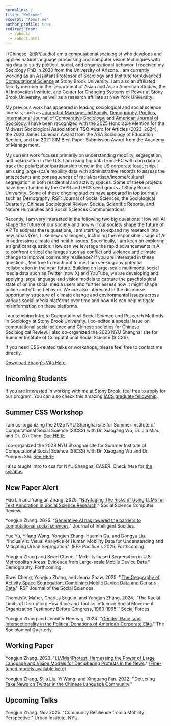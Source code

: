 ```yaml
--- 
permalink: /
title: "Welcome"
excerpt: "About me"
author_profile: true
redirect_from:
  - /about/
  - /about.html
---
```


I (Chinese: 张勇军[audio](https://yongjunzhang.com/files/name.m4a)) am a computational sociologist who develops and applies natural language processing and computer vision techniques with big data to study political, social, and organizational behavior. I received my Sociology PhD in 2020 from the University of Arizona. I am currently working as an Assistant Professor of [Sociology](https://www.stonybrook.edu/commcms/sociology//people/faculty/Zhang.php) and [Institute for Advanced Computational Science](https://iacs.stonybrook.edu/) at Stony Brook University. I am also an affiliated faculty member in the Department of Asian and Asian American Studies, the AI Innovation Institute, and Center for Changing Systems of Power at Stony Brook University, as well as a research affiliate at New York University. 

My previous work has appeared in leading sociological and social science journals, such as [Journal of Marriage and Family](https://yongjunzhang.com/files/jomf.12419.pdf), [Demography](https://doi.org/10.1007/s13524-017-0632-9), [Poetics](https://doi.org/10.1016/j.poetic.2018.05.001), [International Journal of Comparative Sociology](https://doi.org/10.1177/0020715219837752), and [American Journal of Sociology](https://yongjunzhang.com/files/Fiel-Zhang-2019_AJS.pdf). I have been recognized with the 2025 Honorable Mention for the Midwest Sociological Association’s TSQ Award for Articles (2023–2024), the 2020 James Coleman Award from the ASA Sociology of Education Section, and the 2021 SIM Best Paper Submission Award from the Academy of Management.

My current work focuses primarily on understanding mobility, segregation, and polarization in the U.S. I am using big data from FEC with corp data to track the polarization/partisanship trend in the US corporate leadership. I am using large-scale mobility data with administrative records to assess the antecedents and consequences of racial/partisan/income/cultural segregation in both residential and activity spaces. Some of these projects have been funded by the OVPR and IACS seed grants at Stony Brook University. Some of these ongoing studies have appeared in top journals such as Demography, RSF: Journal of Social Sciences, the Sociological Quarterly, Chinese Sociological Review, Socius, Scientific Reports, and Nature Humanities and Social Sciences Communications.

Recently, I am very interested in the following two big questions: How will AI shape the future of our society and how will our society shape the future of AI? To address these questions, I am starting to expand my research into new areas (Yes, I like new challenges), including the responsible usage of AI in addressing climate and health issues. Specifically, I am keen on exploring a significant question: How can we leverage the rapid advancements in AI to confront critical challenges such as conflict and violence and climate change to improve community resilience? If you are interested in these questions, feel free to reach out to me. I am seeking any potential collaboration in the near future. Building on large-scale multimodal social media data such as Twitter (now X) and YouTube, we are developing and applying large language and vision models to capture the psychological state of online social media users and further assess how it might shape online and offline behavior.  We are also interested in the discourse opportunity structure of climate change and environmental issues across various social media platforms over time and how AIs can help mitigate misinformation on these platforms. 

I am teaching Intro to Computational Social Science and Research Methods in Sociology at Stony Brook University. I co-edited a special issue on computational social science and Chinese societies for Chinese Sociological Review. I also co-organized the 2023 NYU Shanghai site for Summer Institute of Computational Social Science (SICSS).

If you need CSS-related talks or workshops, please feel free to contact me directly. 

[Download Zhang's Vita Here](https://yongjunzhang.com/files/zhang-vita.pdf).

## Incoming Students

If you are interested in working with me at Stony Brook, feel free to apply for our program. You can also check this amazing [IACS graduate fellowship](https://iacs.stonybrook.edu/opportunities/fellowships/Graduate-Fellowships). 

## Summer CSS Workshop
I am co-organizing the 2025 NYU Shanghai site for Summer Institute of Computational Social Science (SICSS) with Dr. Xiaogang Wu, Dr. Jia Miao, and Dr. Zixi Chen. [See HERE](https://sicss.io/2025/nyu-shanghai/)

I co-organized the 2023 NYU Shanghai site for Summer Institute of Computational Social Science (SICSS) with Dr. Xiaogang Wu and Dr. Yongren Shi. [See HERE](https://sicss.io/2023/nyu-shanghai/)

I also taught intro to css for NYU Shanghai CASER. Check here for [the syllabus](https://yongjunzhang.com/files/CSS_Intro_NYU_Shanghai_Syllabus.pdf). 


## New Paper Alert

Hao Lin and Yongjun Zhang. 2025. "[Navitaging The Risks of Using LLMs for Text Annotation in Social Science Research](https://doi.org/10.48550/arXiv.2503.22040)." Social Science Computer Review.

Yongjun Zhang. 2025. "[Generative AI has lowered the barriers to computational social sciences](https://yongjunzhang.com/files/Generative_AI_and_CSS.pdf)." Journal of Intelligent Socities.

Yue Yu, Yifang Wang, Yongjun Zhang, Huamin Qu, and Dongyu Liu. ''InclusiViz: Visual Analytics of Human Mobility Data for Understanding and Mitigating Urban Segregation.'' IEEE PacificVis 2025. Forthcoming.

Yongjun Zhang and Siwei Cheng. ''Mobility-based Segregation in U.S. Metropolitan Areas: Evidence from Large-scale Mobile Device Data.'' Demography. Forthcoming.

Siwei Cheng, Yongjun Zhang, and Jenna Shaw. 2025. ''[The Geography of Activity Space Segregation: Combining Mobile Device Data and Census Data](https://www.rsfjournal.org/content/11/1/132).'' RSF Journal of the Social Sciences.

Thomas V. Maher, Charles Seguin, and Yongjun Zhang. 2024. ''The Racial Limits of Disruption: How Race and Tactics Influence Social Movement Organization Testimony Before Congress, 1960-1995.'' Social Forces.

Yongjun Zhang and Jennifer Heerwig. 2024. ''[Gender, Race, and Intersectionality in the Political Donations of America’s Corporate Elite](https://doi.org/10.1080/00380253.2024.2314069)." The Sociological Quarterly.


## Working Paper

Yongjun Zhang. 2023. "[LLVMs4Protest: Harnessing the Power of Large Language and Vision Models for Deciphering Protests in the News](https://yongjunzhang.com/files/LLVM4Protest.pdf)." [(Fine-tuned models available here)](https://github.com/joshzyj/llvms4protest)

Yongjun Zhang, Sijia Liu, Yi Wang, and Xinguang Fan. 2022. ''[Detecting Fake News on Twitter in the Chinese Language Community](https://doi.org/10.48550/arXiv.2304.03454)."


## Upcoming Talks

Yongjun Zhang. Nov 2025. "Community Resilience from a Mobility Perspective." Urban Institute, NYU.